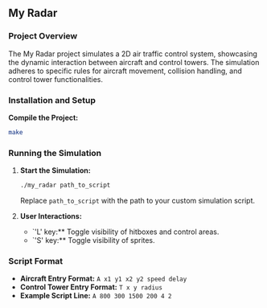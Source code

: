 ## My Radar

### Project Overview

The My Radar project simulates a 2D air traffic control system, showcasing the dynamic interaction between aircraft and control towers. The simulation adheres to specific rules for aircraft movement, collision handling, and control tower functionalities.

### Installation and Setup

**Compile the Project:**
   ```bash
   make
   ```

### Running the Simulation

1. **Start the Simulation:**
   ```bash
   ./my_radar path_to_script
   ```
   Replace `path_to_script` with the path to your custom simulation script.

2. **User Interactions:**
   - `'L' key:** Toggle visibility of hitboxes and control areas.
   - `'S' key:** Toggle visibility of sprites.

### Script Format

- **Aircraft Entry Format:**
  `A x1 y1 x2 y2 speed delay`
- **Control Tower Entry Format:**
  `T x y radius`
- **Example Script Line:**
  `A 800 300 1500 200 4 2`
